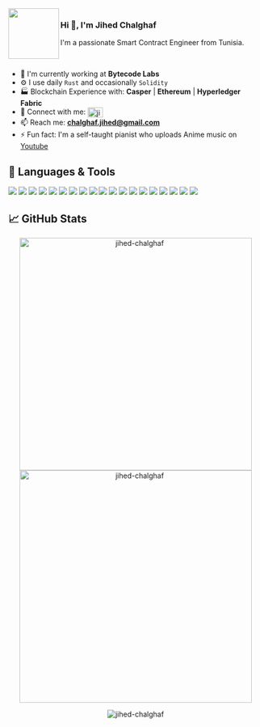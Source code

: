 <img align="left" src="https://icon-library.com/images/terminal-icon/terminal-icon-5.jpg" height="100" width="100">

### Hi 👋, I'm Jihed Chalghaf

I'm a passionate Smart Contract Engineer from Tunisia.

<br>

- 🏢 I'm currently working at **Bytecode Labs**
- ⚙️ I use daily `Rust` and occasionally `Solidity`
- 🏭 Blockchain Experience with: **Casper** | **Ethereum** | **Hyperledger Fabric**
- 💬 Connect with me: <a href="https://linkedin.com/in/jihed-chalghaf" target="blank"><img align="center" src="https://raw.githubusercontent.com/rahuldkjain/github-profile-readme-generator/master/src/images/icons/Social/linked-in-alt.svg" alt="jihed-chalghaf" height="20" width="30" /></a>
- 📫 Reach me: **chalghaf.jihed@gmail.com**
- ⚡️ Fun fact: I'm a self-taught pianist who uploads Anime music on [Youtube](https://www.youtube.com/user/BrTpiano)

## 🔧 Languages & Tools
<p>
    <img src="https://img.shields.io/badge/OS-Linux-5849BE?style=flat&logo=linux&logoColor=white"/>
    <img src="https://img.shields.io/badge/Shell-Bash-181717?style=flat&logo=gnu-bash&logoColor=white"/>
    <img src="https://img.shields.io/badge/Code-Rust-181717?style=flat&logo=Rust&logoColor=white"/>
    <img src="https://img.shields.io/badge/Code-Solidity-5849BE?style=flat&logo=Solidity&logoColor=white"/>
    <img src="https://img.shields.io/badge/Code-TypeScript-0079BF?style=flat&logo=TypeScript&logoColor=white"/>
    <img src="https://img.shields.io/badge/Code-JavaScript-E0CE14?style=flat&logo=JavaScript&logoColor=white"/>
    <img src="https://img.shields.io/badge/Code-Python-0FCFBB?style=flat&logo=Python&logoColor=white"/>
    <img src="https://img.shields.io/badge/Code-Markdown-181717?style=flat&logo=Markdown&logoColor=white"/>
    <img src="https://img.shields.io/badge/Editor-Visual%20Studio%20Code-0079BF?style=flat&logo=Visual%20Studio%20Code&logoColor=white"/>
    <img src="https://img.shields.io/badge/Editor-Remix-5849BE?style=flat&logo=Remix-ide&logoColor=white"/>
    <img src="https://img.shields.io/badge/Tools-NodeJS-14AD9D?style=flat&logo=nodedotjs&logoColor=white"/>
    <img src="https://img.shields.io/badge/Tools-Truffle-14AD9D?style=flat&logo=Truffle-framework&logoColor=white"/>
    <img src="https://img.shields.io/badge/Tools-Mocha-86340C?style=flat&logo=Mocha&logoColor=white"/>
    <img src="https://img.shields.io/badge/Tools-Git-F44D27?style=flat&logo=Git&logoColor=white"/>
    <img src="https://img.shields.io/badge/Tools-Github-181717?style=flat&logo=GitHub&logoColor=white"/>
    <img src="https://img.shields.io/badge/Tools-GitLab-DC990B?style=flat&logo=GitLab&logoColor=white"/>
    <img src="https://img.shields.io/badge/Tools-Trello-0079BF?style=flat&logo=Trello&logoColor=white"/>
    <img src="https://img.shields.io/badge/Tools-Slack-E01563?style=flat&logo=Slack&logoColor=white"/>
    <img src="https://img.shields.io/badge/Tools-Insomnia-5849BE?style=flat&logo=Insomnia&logoColor=white"/>
  </p>

## &#x1f4c8; GitHub Stats

<p align = "center">
  <img src="https://github-readme-stats.vercel.app/api?username=jihed-chalghaf&show_icons=true&locale=en&theme=dark" alt="jihed-chalghaf" width = 460/>
  <img src="https://github-readme-streak-stats.herokuapp.com/?user=jihed-chalghaf&theme=dark" alt="jihed-chalghaf" width = 460/>
</p>

<p align="center"> <img src="https://komarev.com/ghpvc/?username=jihed-chalghaf&label=Profile%20views&color=0e75b6&style=flat" alt="jihed-chalghaf" /> </p>

